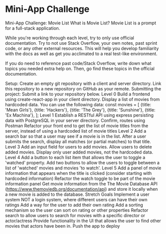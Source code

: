 # Mini-App Challenge 

Mini-App Challenge: Movie List
What is Movie List?
Movie List is a prompt for a full-stack application.

While you're working through each level, try to only use official documentation. Try to not use Stack Overflow, your own notes, past sprint code, or any other external resources. This will help you develop familiarity with the docs as well as get you acclimated to a real test-like environment.

If you do need to reference past code/Stack Overflow, write down what topics you needed extra help on. Then, go find these topics in the official documentation.

Setup:
Create an empty git repository with a client and server directory.
Link this repository to a new repository on GitHub as your remote.
Submitting the project:
Submit a link to your repository below.
Level 0
Build a frontend using create-react-app in your client directory.
Display a list of movies from hardcoded data.
You can use the following data:
const movies = [
  {title: 'Mean Girls'},
  {title: 'Hackers'},
  {title: 'The Grey'},
  {title: 'Sunshine'},
  {title: 'Ex Machina'},
];
Level 1
Establish a RESTful API using express persisting data with PostgreSQL in your server directory.
Confirm, routes using Postman
Refactor your front end to get the list of movie titles from the server, instead of using a hardcoded list of movie titles
Level 2
Add a search bar so that a user may see if a movie is in the list.
After a user submits the search, display all matches (or partial matches) to that title.
Level 3
Add an input field for users to add movies.
Allow users to delete added movies.
Display only user added movies, not the hardcoded data.
Level 4
Add a button to each list item that allows the user to toggle a 'watched' property.
Add two buttons to allow the users to toggle between a list of 'watched' movies and movies 'to watch'.
Level 5
Add a panel of movie information that appears when the title is clicked (consider starting with hardcoded information)
Refactor the watch toggle to be part of the movie information panel
Get movie information from the The Movie Database API (https://www.themoviedb.org/documentation/api) and store it locally when a new movie is added to the database.
Stretch Goals
Implement a user system NOT a login system, where different users can have their own ratings
Add a way for the user to add their own rating
Add a sorting mechanism so the user can sort on rating or other properties
Refactor search to allow users to search for movies with a specific director or actor/actress
Provide functionality in the UI that allows the user to find other movies that actors have been in.
Push the app to deploy